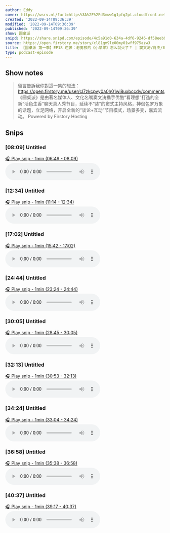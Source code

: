 ```yaml
---
author: Eddy
cover: https://wsrv.nl/?url=https%3A%2F%2Fd3mww1g1pfq2pt.cloudfront.net%2FAvatar%2Fcl7zkcpvy0a0h01wi8uxbccdv%2F1666234585141.jpg&w=200&h=200
created: '2022-09-14T09:36:39'
modified: '2022-09-14T09:36:39'
published: '2022-09-14T09:36:39'
show: 圆桌派
snipd: https://share.snipd.com/episode/4c5a91d0-634a-4df6-9246-df58eeb95369
source: https://open.firstory.me/story/cl81qm9le00my01wff975azw3
title: 【圆桌派 第一季】EP18 逆袭：老男孩的《小苹果》怎么就火了？ | 窦文涛/肖央/马未都/梁文道 | 优酷纪实 YOUKU DOCUMENTARY
type: podcast-episode
---
```



## Show notes
> 留言告訴我你對這一集的想法：  https://open.firstory.me/user/cl7zkcpvy0a0h01wi8uxbccdv/comments   《圆桌派》是由著名媒体人、文化名嘴窦文涛携手优酷“看理想”打造的全新“活色生香”聊天真人秀节目，延续不“装”的窦式主持风格，神侃包罗万象的话题，立足网络，开启全新的“谈论+互动”节目模式，场景多变，嘉宾流动。
> Powered by  Firstory Hosting

## Snips
### [08:09] Untitled
[🎧 Play snip - 1min️ (06:49 - 08:09)](https://share.snipd.com/snip/82510463-fe4c-4087-a41b-5baf03adf5ae)
<audio controls> <source src="https://backend.endpoints.firstory-709db.cloud.goog/play.mp3?url=https%3A%2F%2Fd3mww1g1pfq2pt.cloudfront.net%2FRecord%2Fcl7zkcpvy0a0h01wi8uxbccdv%2Fcl81qm9le00mz01wfbnuxc1zv.mp3%3Fv%3D1663167080580#t=06:49,08:09"> </audio>
### [12:34] Untitled
[🎧 Play snip - 1min️ (11:14 - 12:34)](https://share.snipd.com/snip/4dacd11c-8c47-4a34-b7db-255caa902a2f)
<audio controls> <source src="https://backend.endpoints.firstory-709db.cloud.goog/play.mp3?url=https%3A%2F%2Fd3mww1g1pfq2pt.cloudfront.net%2FRecord%2Fcl7zkcpvy0a0h01wi8uxbccdv%2Fcl81qm9le00mz01wfbnuxc1zv.mp3%3Fv%3D1663167080580#t=11:14,12:34"> </audio>
### [17:02] Untitled
[🎧 Play snip - 1min️ (15:42 - 17:02)](https://share.snipd.com/snip/042f4a94-cbbe-47f4-ae13-531d43f4629b)
<audio controls> <source src="https://backend.endpoints.firstory-709db.cloud.goog/play.mp3?url=https%3A%2F%2Fd3mww1g1pfq2pt.cloudfront.net%2FRecord%2Fcl7zkcpvy0a0h01wi8uxbccdv%2Fcl81qm9le00mz01wfbnuxc1zv.mp3%3Fv%3D1663167080580#t=15:42,17:02"> </audio>
### [24:44] Untitled
[🎧 Play snip - 1min️ (23:24 - 24:44)](https://share.snipd.com/snip/b34c9298-7351-43cc-9e9b-0dd198a67990)
<audio controls> <source src="https://backend.endpoints.firstory-709db.cloud.goog/play.mp3?url=https%3A%2F%2Fd3mww1g1pfq2pt.cloudfront.net%2FRecord%2Fcl7zkcpvy0a0h01wi8uxbccdv%2Fcl81qm9le00mz01wfbnuxc1zv.mp3%3Fv%3D1663167080580#t=23:24,24:44"> </audio>
### [30:05] Untitled
[🎧 Play snip - 1min️ (28:45 - 30:05)](https://share.snipd.com/snip/8026a071-43d5-469b-9d07-eae7e06500ab)
<audio controls> <source src="https://backend.endpoints.firstory-709db.cloud.goog/play.mp3?url=https%3A%2F%2Fd3mww1g1pfq2pt.cloudfront.net%2FRecord%2Fcl7zkcpvy0a0h01wi8uxbccdv%2Fcl81qm9le00mz01wfbnuxc1zv.mp3%3Fv%3D1663167080580#t=28:45,30:05"> </audio>
### [32:13] Untitled
[🎧 Play snip - 1min️ (30:53 - 32:13)](https://share.snipd.com/snip/38386cd4-7d32-4b3f-922c-8164e3aac645)
<audio controls> <source src="https://backend.endpoints.firstory-709db.cloud.goog/play.mp3?url=https%3A%2F%2Fd3mww1g1pfq2pt.cloudfront.net%2FRecord%2Fcl7zkcpvy0a0h01wi8uxbccdv%2Fcl81qm9le00mz01wfbnuxc1zv.mp3%3Fv%3D1663167080580#t=30:53,32:13"> </audio>
### [34:24] Untitled
[🎧 Play snip - 1min️ (33:04 - 34:24)](https://share.snipd.com/snip/182f2ff1-4455-499f-82cb-60ff19c38e0c)
<audio controls> <source src="https://backend.endpoints.firstory-709db.cloud.goog/play.mp3?url=https%3A%2F%2Fd3mww1g1pfq2pt.cloudfront.net%2FRecord%2Fcl7zkcpvy0a0h01wi8uxbccdv%2Fcl81qm9le00mz01wfbnuxc1zv.mp3%3Fv%3D1663167080580#t=33:04,34:24"> </audio>
### [36:58] Untitled
[🎧 Play snip - 1min️ (35:38 - 36:58)](https://share.snipd.com/snip/a31c1534-7e4a-408e-a2e6-2d7889bb9b0d)
<audio controls> <source src="https://backend.endpoints.firstory-709db.cloud.goog/play.mp3?url=https%3A%2F%2Fd3mww1g1pfq2pt.cloudfront.net%2FRecord%2Fcl7zkcpvy0a0h01wi8uxbccdv%2Fcl81qm9le00mz01wfbnuxc1zv.mp3%3Fv%3D1663167080580#t=35:38,36:58"> </audio>
### [40:37] Untitled
[🎧 Play snip - 1min️ (39:17 - 40:37)](https://share.snipd.com/snip/80b7e92c-ad00-44e5-bf12-f3c7ef36cbdd)
<audio controls> <source src="https://backend.endpoints.firstory-709db.cloud.goog/play.mp3?url=https%3A%2F%2Fd3mww1g1pfq2pt.cloudfront.net%2FRecord%2Fcl7zkcpvy0a0h01wi8uxbccdv%2Fcl81qm9le00mz01wfbnuxc1zv.mp3%3Fv%3D1663167080580#t=39:17,40:37"> </audio>
